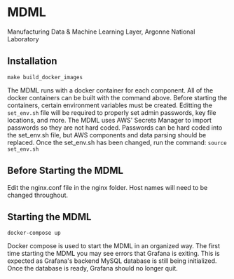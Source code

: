 # MDML
Manufacturing Data &amp; Machine Learning Layer, Argonne National Laboratory


## Installation
```
make build_docker_images
```
The MDML runs with a docker container for each component. All of the docker containers can be built with the command above. Before starting the containers, certain environment variables must be created. Editting the ```set_env.sh``` file will be required to properly set admin passwords, key file locations, and more. The MDML uses AWS' Secrets Manager to import passwords so they are not hard coded. Passwords can be hard coded into the set_env.sh file, but AWS components and data parsing should be replaced. Once the set_env.sh has been changed, run the command: 
```source set_env.sh```

## Before Starting the MDML
Edit the nginx.conf file in the nginx folder. Host names will need to be changed throughout.

## Starting the MDML
```
docker-compose up
```
Docker compose is used to start the MDML in an organized way. The first time starting the MDML you may see errors that Grafana is exiting. This is expected as Grafana's backend MySQL database is still being initialized. Once the database is ready, Grafana should no longer quit.

